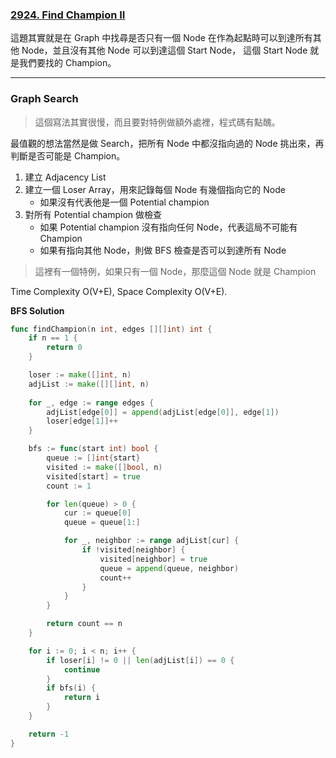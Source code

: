 ### [2924. Find Champion II]

[2924. Find Champion II]: https://leetcode.com/problems/find-champion-ii

這題其實就是在 Graph 中找尋是否只有一個 Node 在作為起點時可以到達所有其他 Node，並且沒有其他 Node 可以到達這個 Start Node，
這個 Start Node 就是我們要找的 Champion。

---

### Graph Search

> 這個寫法其實很慢，而且要對特例做額外處裡，程式碼有點醜。

最值觀的想法當然是做 Search，把所有 Node 中都沒指向過的 Node 挑出來，再判斷是否可能是 Champion。

1.  建立 Adjacency List
2.  建立一個 Loser Array，用來記錄每個 Node 有幾個指向它的 Node
    -   如果沒有代表他是一個 Potential champion
3.  對所有 Potential champion 做檢查
    -   如果 Potential champion 沒有指向任何 Node，代表這局不可能有 Champion
    -   如果有指向其他 Node，則做 BFS 檢查是否可以到達所有 Node

> 這裡有一個特例，如果只有一個 Node，那麼這個 Node 就是 Champion

Time Complexity O(V+E), Space Complexity O(V+E).

**BFS Solution**
```go
func findChampion(n int, edges [][]int) int {
	if n == 1 {
		return 0
	}

	loser := make([]int, n)
	adjList := make([][]int, n)
	
	for _, edge := range edges {
		adjList[edge[0]] = append(adjList[edge[0]], edge[1])
		loser[edge[1]]++
	}

	bfs := func(start int) bool {
		queue := []int{start}
		visited := make([]bool, n)
		visited[start] = true
		count := 1

		for len(queue) > 0 {
			cur := queue[0]
			queue = queue[1:]

			for _, neighbor := range adjList[cur] {
				if !visited[neighbor] {
					visited[neighbor] = true
					queue = append(queue, neighbor)
					count++
				}
			}
		}

		return count == n
	}

	for i := 0; i < n; i++ {
		if loser[i] != 0 || len(adjList[i]) == 0 {
			continue
		}
		if bfs(i) {
			return i
		}
	}

	return -1
}
```
